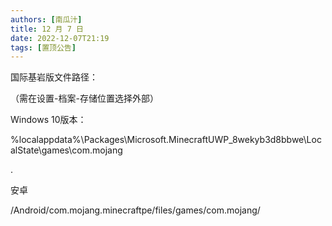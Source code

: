 ```yaml
---
authors: [南瓜汁]
title: 12 月 7 日
date: 2022-12-07T21:19
tags: [置顶公告]
---
```


国际基岩版文件路径：

（需在设置-档案-存储位置选择外部）

Windows 10版本：

%localappdata%\Packages\Microsoft.MinecraftUWP_8wekyb3d8bbwe\LocalState\games\com.mojang

.

安卓

/Android/com.mojang.minecraftpe/files/games/com.mojang/
